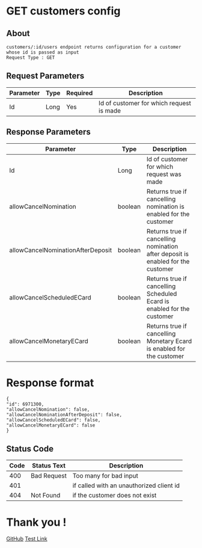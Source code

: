 # GET customers config 
## About
```
customers/:id/users endpoint returns configuration for a customer whose id is passed as input
Request Type : GET
```

## Request Parameters
|Parameter |Type |Required| Description|
|----------|-----|------------|------|
|Id|Long	|Yes|Id of customer for which request is made|


## Response Parameters
|Parameter |Type | Description|
|----------|-----|------------|
|Id|Long	|Id of customer for which request was made|
|allowCancelNomination|	boolean|	Returns true if cancelling nomination is enabled for the customer|
|allowCancelNominationAfterDeposit|	boolean|	Returns true if cancelling nomination after deposit is enabled for the customer|
|allowCancelScheduledECard|	boolean|	Returns true if cancelling Scheduled Ecard is enabled for the customer|
|allowCancelMonetaryECard|	boolean|	Returns true if cancelling Monetary Ecard is enabled for the customer|


# Response format
```
{ 
"id": 6971300, 
"allowCancelNomination": false, 
"allowCancelNominationAfterDeposit": false, 
"allowCancelScheduledECard": false, 
"allowCancelMonetaryECard": false 
}
```

## Status Code
|Code |Status Text | Description|
|----------|-----|------------|
|400|Bad Request	|Too many for bad input|
|401|	|	if called with an unauthorized client id|
|404|	Not Found|	if the customer does not exist|

# Thank you !
[GitHub](https://github.com/)
[Test Link](test.md)
